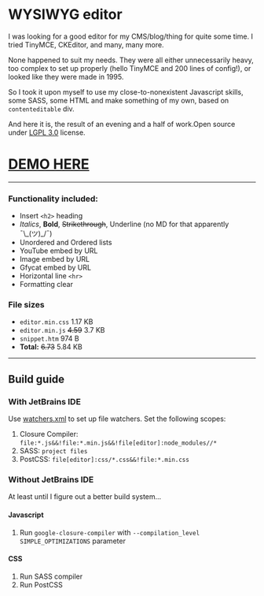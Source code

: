 # WYSIWYG editor

I was looking for a good editor for my CMS/blog/thing for quite some time. I tried TinyMCE, CKEditor, and many, many more.

None happened to suit my needs. They were all either unnecessarily heavy, too complex to set up properly (hello TinyMCE and 200 lines of config!), or looked like they were made in 1995.

So I took it upon myself to use my close-to-nonexistent Javascript skills, some SASS, some HTML and make something of my own, based on ``contenteditable`` div.

And here it is, the result of an evening and a half of work.Open source under [LGPL 3.0](README.md) license.

# [DEMO HERE](https://atulin.github.io/wysiwyg/)

___

### Functionality included:

* Insert ``<h2>`` heading
* *Italics*, **Bold**, ~~Strikethrough~~, Underline (no MD for that apparently ¯\\\_(ツ)_/¯)
* Unordered and Ordered lists
* YouTube embed by URL
* Image embed by URL
* Gfycat embed by URL
* Horizontal line ``<hr>``
* Formatting clear

### File sizes

* ``editor.min.css`` 1.17 KB
* ``editor.min.js`` ~~4.59~~ 3.7 KB
* ``snippet.htm`` 974 B
* **Total:** ~~6.73~~ 5.84 KB

___

## Build guide

### With JetBrains IDE

Use [watchers.xml](watchers.xml) to set up file watchers. Set the following scopes:

1. Closure Compiler: ``file:*.js&&!file:*.min.js&&!file[editor]:node_modules//*``
2. SASS: ``project files``
3. PostCSS: ``file[editor]:css/*.css&&!file:*.min.css``

### Without JetBrains IDE

At least until I figure out a better build system...

#### Javascript

1. Run ``google-closure-compiler`` with ``--compilation_level SIMPLE_OPTIMIZATIONS`` parameter

#### CSS

1. Run SASS compiler
2. Run PostCSS